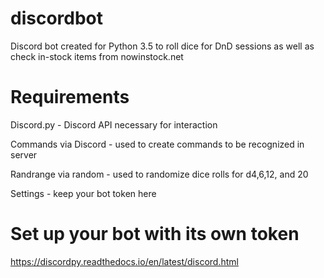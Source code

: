 # discordbot
Discord bot created for Python 3.5 to roll dice for DnD sessions as well as check in-stock items from nowinstock.net

# Requirements 

Discord.py - Discord API necessary for interaction

Commands via Discord - used to create commands to be recognized in server

Randrange via random - used to randomize dice rolls for d4,6,12, and 20

Settings - keep your bot token here

# Set up your bot with its own token

https://discordpy.readthedocs.io/en/latest/discord.html
